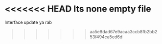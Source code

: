 <<<<<<< HEAD
Its none empty file 
=======
Interface update ya rab 
>>>>>>> aa5e8dad67e9acaa3ccb8fb2bb253f494ca5ed6d
